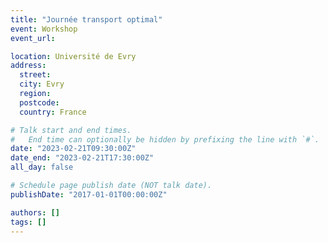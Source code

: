 ```yaml
---
title: "Journée transport optimal"
event: Workshop
event_url:

location: Université de Evry
address:
  street:
  city: Evry
  region:
  postcode:
  country: France

# Talk start and end times.
#   End time can optionally be hidden by prefixing the line with `#`.
date: "2023-02-21T09:30:00Z"
date_end: "2023-02-21T17:30:00Z"
all_day: false

# Schedule page publish date (NOT talk date).
publishDate: "2017-01-01T00:00:00Z"

authors: []
tags: []
---
```

